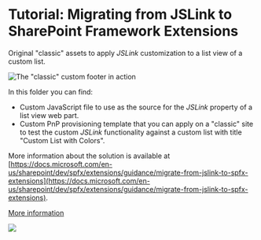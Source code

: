 # Tutorial: Migrating from JSLink to SharePoint Framework Extensions

Original "classic" assets to apply _JSLink_ customization to a list view of a custom list.

![The "classic" custom footer in action](../images/jslink-field-output.png)

In this folder you can find:
- Custom JavaScript file to use as the source for the _JSLink_ property of a list view web part.
- Custom PnP provisioning template that you can apply on a "classic" site to test the custom _JSLink_ functionality against a custom list with title "Custom List with Colors".

More information about the solution is available at [https://docs.microsoft.com/en-us/sharepoint/dev/spfx/extensions/guidance/migrate-from-jslink-to-spfx-extensions](https://docs.microsoft.com/en-us/sharepoint/dev/spfx/extensions/guidance/migrate-from-jslink-to-spfx-extensions).

[More information](../README.md)

<img src="https://pnptelemetry.azurewebsites.net/sp-dev-fx-extensions/tutorial-migrate-jslink/01" />